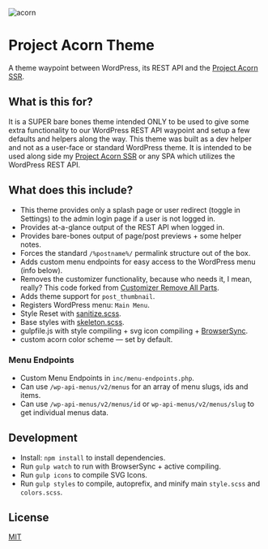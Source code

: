 ![acorn](https://user-images.githubusercontent.com/5230729/33617107-17ebf23c-d99c-11e7-8aa6-ec559bd23027.png)

# Project Acorn Theme
A theme waypoint between WordPress, its REST API and the [Project Acorn SSR](https://github.com/jomurgel/project-acorn-ssr).

## What is this for?
It is a SUPER bare bones theme intended ONLY to be used to give some extra functionality to our WordPress REST API waypoint and setup a few defaults and helpers along the way. This theme was built as a dev helper and not as a user-face or standard WordPress theme.  It is intended to be used along side my [Project Acorn SSR](https://github.com/jomurgel/project-acorn-ssr) or any SPA which utilizes the WordPress REST API.

## What does this include?
- This theme provides only a splash page or user redirect (toggle in Settings) to the admin login page if a user is not logged in.
- Provides at-a-glance output of the REST API when logged in.
- Provides bare-bones output of page/post previews + some helper notes.
- Forces the standard `/%postname%/` permalink structure out of the box.
- Adds custom menu endpoints for easy access to the WordPress menu (info below).
- Removes the customizer functionality, because who needs it, I mean, really? This code forked from [Customizer Remove All Parts](https://github.com/parallelus/customizer-remove-all-parts).
- Adds theme support for `post_thumbnail`.
- Registers WordPress menu: `Main Menu`.
- Style Reset with [sanitize.scss](https://jonathantneal.github.io/sanitize.css/).
- Base styles with [skeleton.scss](http://getskeleton.com/).
- gulpfile.js with style compiling + svg icon compiling + [BrowserSync](https://www.browsersync.io/).
- custom acorn color scheme — set by default.

### Menu Endpoints
- Custom Menu Endpoints in `inc/menu-endpoints.php`.
- Can use `/wp-api-menus/v2/menus` for an array of menu slugs, ids and items.
- Can use `/wp-api-menus/v2/menus/id` or `wp-api-menus/v2/menus/slug` to get individual menus data.

## Development
- Install: `npm install` to install dependencies.
- Run `gulp watch` to run with BrowserSync + active compiling.
- Run `gulp icons` to compile SVG Icons.
- Run `gulp styles` to compile, autoprefix, and minify main `style.scss` and `colors.scss`.

## License
[MIT](http://opensource.org/licenses/MIT)
